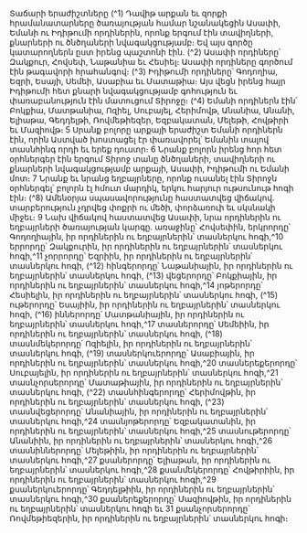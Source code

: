 
Տաճարի երաժիշտները
(^1) Դավիթ արքան եւ զորքի հրամանատարները ծառայության համար նշանակեցին Ասափի, Եմանի ու Իդիթումի
որդիներին, որոնք երգում էին տավիղների, քնարների ու ծնծղաների նվագակցությամբ։ Եվ այս գործը կատարողներն
ըստ իրենց պաշտոնի էին.
(^2) Ասափի որդիները՝ Զակքուր, Հովսեփ, Նաթանիա եւ Հեսիել։ Ասափի որդիները գործում էին թագավորի
հրահանգով։
(^3) Իդիթումի որդիները՝ Գոդողիա, Եզրի, Եսայի, Սեմեի, Ասաբիա եւ Մատաթիա։ Այս վեցն իրենց հայր Իդիթումի հետ
քնարի նվագակցությամբ գոհություն եւ փառաբանություն էին մատուցում Տիրոջը։
(^4) Եմանի որդիներն էին՝ Բոկքիա, Մատթանիա, Ոզիել, Սուբայել, Հերիմովթ, Անանիա, Անանի, Ելիաթա, Գեդդելթի,
Ռովմեթիեզեր, Եզբակատան, Մելեթի, Հովթիրի եւ Մազիովթ։ 5 Սրանք բոլորը արքայի երաժիշտ Եմանի որդիներն էին,
որին Աստված խոստացել էր փառավորել՝ Եմանին տալով տասնհինգ որդի եւ երեք դուստր։ 6 Նրանք բոլորն իրենց հոր
հետ օրհներգեր էին երգում Տիրոջ տանը ծնծղաների, տավիղների ու քնարների նվագակցությամբ արքայի, Ասափի,
Իդիթումի ու Եմանի մոտ։ 7 Նրանք եւ նրանց եղբայրները, որոնք ուսանել էին Տիրոջն օրհներգել՝ բոլորն էլ հմուտ մարդիկ,
երկու հարյուր ութսունութ հոգի էին։
(^8) Ամենօրյա սպասավորությունը հաստատվեց վիճակով. տարբերություն չդրվեց փոքրի ու մեծի, փորձառուի եւ
սկսնակի միջեւ։ 9 Նախ վիճակով հաստատվեց Ասափի, նրա որդիներին ու եղբայրների ծառայության կարգը. առաջինը՝
Հովսեփին, երկրորդը՝ Գոդողիային, իր որդիներին ու եղբայրներին՝ տասներկու հոգի,^10 երրորդը՝ Զակքուրին, իր
որդիներին ու եղբայրներին՝ տասներկու հոգի,^11 չորրորդը՝ Եզրիին, իր որդիներին ու եղբայրներին՝ տասներկու հոգի,
(^12) հինգերորդը՝ Նաթանիային, իր որդիներին ու եղբայրներին՝ տասներկու հոգի, (^13) վեցերորդը՝ Բոկքիային, իր որդիներին
ու եղբայրներին՝ տասներկու հոգի,^14 յոթերորդը՝ Հեսիելին, իր որդիներին ու եղբայրներին՝ տասներկու հոգի,
(^15) ութերորդը՝ Եսայիին, իր որդիներին ու եղբայրներին՝ տասներկու հոգի, (^16) իններորդը՝ Մատթանիային, իր որդիներին
ու եղբայրներին՝ տասներկու հոգի,^17 տասներորդը՝ Սեմեիին, իր որդիներին ու եղբայրներին՝ տասներկու հոգի,
(^18) տասնմեկերորդը՝ Ոզիելին, իր որդիներին ու եղբայրներին՝ տասներկու հոգի, (^19) տասներկուերորդը՝ Ասաբիային, իր
որդիներին ու եղբայրներին՝ տասներկու հոգի,^20 տասներեքերորդը՝ Սուբայելին, իր որդիներին ու եղբայրներին՝
տասներկու հոգի,^21 տասնչորսերորդը՝ Մատաթիային, իր որդիներին ու եղբայրներին՝ տասներկու հոգի,
(^22) տասնհինգերորդը՝ Հերիմովթին, իր որդիներին ու եղբայրներին՝ տասներկու հոգի, (^23) տասնվեցերորդը՝ Անանիային, իր
որդիներին ու եղբայրներին՝ տասներկու հոգի,^24 տասնյոթերորդը՝ Եզբակատանին, իր որդիներին ու եղբայրներին՝
տասներկու հոգի,^25 տասնութերորդը՝ Անանիին, իր որդիներին ու եղբայրներին՝ տասներկու հոգի,^26 տասնիններորդը՝
Մելեթիին, իր որդիներին ու եղբայրներին՝ տասներկու հոգի,^27 քսաներորդը՝ Ելիաթան, իր որդիներին ու եղբայրներին՝
տասներկու հոգի,^28 քսանմեկերորդը՝ Հովթիրիին, իր որդիներին ու եղբայրներին՝ տասներկու հոգի,^29 քսաներկուերորդը՝
Գեդդելթիին, իր որդիներին ու եղբայրներին՝ տասներկու հոգի,^30 քսաներեքերորդը՝ Մազիովթին, իր որդիներին ու
եղբայրներին՝ տասներկու հոգի եւ 31 քսանչորսերորդը՝ Ռովմեթիեզերին, իր որդիներին ու եղբայրներին՝ տասներկու
հոգի։
